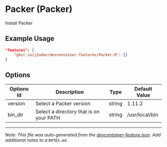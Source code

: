 
# Packer (Packer)

Install Packer

## Example Usage

```json
"features": {
    "ghcr.io/j2udev/devcontainer-features/Packer:0": {}
}
```

## Options

| Options Id | Description | Type | Default Value |
|-----|-----|-----|-----|
| version | Select a Packer version | string | 1.11.2 |
| bin_dir | Select a directory that is on your PATH | string | /usr/local/bin |



---

_Note: This file was auto-generated from the [devcontainer-feature.json](devcontainer-feature.json).  Add additional notes to a `NOTES.md`._
